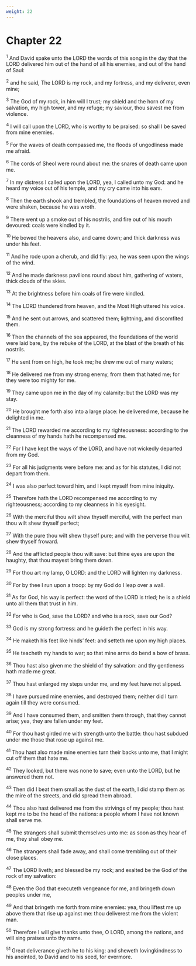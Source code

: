 ```yaml
---
weight: 22
---
```


# Chapter 22

<sup>1</sup> And David spake unto the LORD the words of this song in the day that the LORD delivered him out of the hand of all his enemies, and out of the hand of Saul: 

<sup>2</sup> and he said, The LORD is my rock, and my fortress, and my deliverer, even mine; 

<sup>3</sup> The God of my rock, in him will I trust; my shield and the horn of my salvation, my high tower, and my refuge; my saviour, thou savest me from violence. 

<sup>4</sup> I will call upon the LORD, who is worthy to be praised: so shall I be saved from mine enemies. 

<sup>5</sup> For the waves of death compassed me, the floods of ungodliness made me afraid. 

<sup>6</sup> The cords of Sheol were round about me: the snares of death came upon me. 

<sup>7</sup> In my distress I called upon the LORD, yea, I called unto my God: and he heard my voice out of his temple, and my cry came into his ears. 

<sup>8</sup> Then the earth shook and trembled, the foundations of heaven moved and were shaken, because he was wroth. 

<sup>9</sup> There went up a smoke out of his nostrils, and fire out of his mouth devoured: coals were kindled by it. 

<sup>10</sup> He bowed the heavens also, and came down; and thick darkness was under his feet. 

<sup>11</sup> And he rode upon a cherub, and did fly: yea, he was seen upon the wings of the wind. 

<sup>12</sup> And he made darkness pavilions round about him, gathering of waters, thick clouds of the skies. 

<sup>13</sup> At the brightness before him coals of fire were kindled. 

<sup>14</sup> The LORD thundered from heaven, and the Most High uttered his voice. 

<sup>15</sup> And he sent out arrows, and scattered them; lightning, and discomfited them. 

<sup>16</sup> Then the channels of the sea appeared, the foundations of the world were laid bare, by the rebuke of the LORD, at the blast of the breath of his nostrils. 

<sup>17</sup> He sent from on high, he took me; he drew me out of many waters; 

<sup>18</sup> He delivered me from my strong enemy, from them that hated me; for they were too mighty for me. 

<sup>19</sup> They came upon me in the day of my calamity: but the LORD was my stay. 

<sup>20</sup> He brought me forth also into a large place: he delivered me, because he delighted in me. 

<sup>21</sup> The LORD rewarded me according to my righteousness: according to the cleanness of my hands hath he recompensed me. 

<sup>22</sup> For I have kept the ways of the LORD, and have not wickedly departed from my God. 

<sup>23</sup> For all his judgments were before me: and as for his statutes, I did not depart from them. 

<sup>24</sup> I was also perfect toward him, and I kept myself from mine iniquity. 

<sup>25</sup> Therefore hath the LORD recompensed me according to my righteousness; according to my cleanness in his eyesight. 

<sup>26</sup> With the merciful thou wilt shew thyself merciful, with the perfect man thou wilt shew thyself perfect; 

<sup>27</sup> With the pure thou wilt shew thyself pure; and with the perverse thou wilt shew thyself froward. 

<sup>28</sup> And the afflicted people thou wilt save: but thine eyes are upon the haughty, that thou mayest bring them down. 

<sup>29</sup> For thou art my lamp, O LORD: and the LORD will lighten my darkness. 

<sup>30</sup> For by thee I run upon a troop: by my God do I leap over a wall. 

<sup>31</sup> As for God, his way is perfect: the word of the LORD is tried; he is a shield unto all them that trust in him. 

<sup>32</sup> For who is God, save the LORD? and who is a rock, save our God? 

<sup>33</sup> God is my strong fortress: and he guideth the perfect in his way. 

<sup>34</sup> He maketh his feet like hinds’ feet: and setteth me upon my high places. 

<sup>35</sup> He teacheth my hands to war; so that mine arms do bend a bow of brass. 

<sup>36</sup> Thou hast also given me the shield of thy salvation: and thy gentleness hath made me great. 

<sup>37</sup> Thou hast enlarged my steps under me, and my feet have not slipped. 

<sup>38</sup> I have pursued mine enemies, and destroyed them; neither did I turn again till they were consumed. 

<sup>39</sup> And I have consumed them, and smitten them through, that they cannot arise; yea, they are fallen under my feet. 

<sup>40</sup> For thou hast girded me with strength unto the battle: thou hast subdued under me those that rose up against me. 

<sup>41</sup> Thou hast also made mine enemies turn their backs unto me, that I might cut off them that hate me. 

<sup>42</sup> They looked, but there was none to save; even unto the LORD, but he answered them not. 

<sup>43</sup> Then did I beat them small as the dust of the earth, I did stamp them as the mire of the streets, and did spread them abroad. 

<sup>44</sup> Thou also hast delivered me from the strivings of my people; thou hast kept me to be the head of the nations: a people whom I have not known shall serve me. 

<sup>45</sup> The strangers shall submit themselves unto me: as soon as they hear of me, they shall obey me. 

<sup>46</sup> The strangers shall fade away, and shall come trembling out of their close places. 

<sup>47</sup> The LORD liveth; and blessed be my rock; and exalted be the God of the rock of my salvation: 

<sup>48</sup> Even the God that executeth vengeance for me, and bringeth down peoples under me, 

<sup>49</sup> And that bringeth me forth from mine enemies: yea, thou liftest me up above them that rise up against me: thou deliverest me from the violent man. 

<sup>50</sup> Therefore I will give thanks unto thee, O LORD, among the nations, and will sing praises unto thy name. 

<sup>51</sup> Great deliverance giveth he to his king: and sheweth lovingkindness to his anointed, to David and to his seed, for evermore. 


